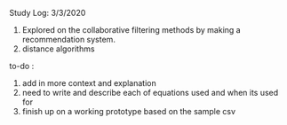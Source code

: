 Study Log: 3/3/2020

1. Explored on the collaborative filtering methods by making a recommendation system.
2. distance algorithms

to-do : 
1. add in more context and explanation
2. need to write and describe each of equations used and when its used for 
3. finish up on a working prototype based on the sample csv
